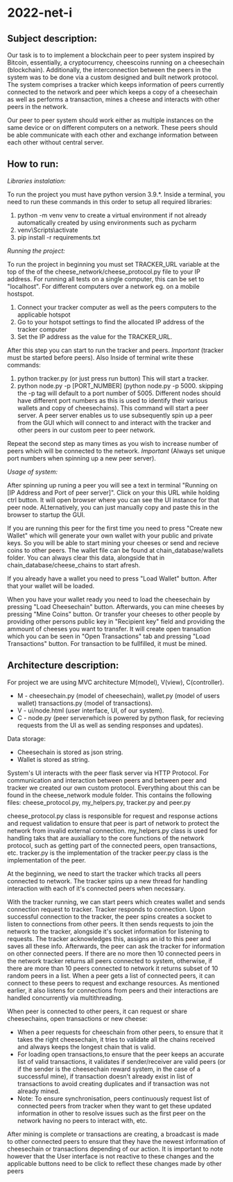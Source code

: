 # 2022-net-i

## Subject description:

Our task is to to implement a blockchain peer to peer system inspired by Bitcoin, essentially, a cryptocurrency, cheescoins running on a cheesechain (blockchain). Additionally, the interconnection between the peers in the system was to be done via a custom designed and built network protocol. The system comprises a tracker which keeps information of peers currently connected to the network and peer which keeps a copy of a cheesechain as well as performs a transaction, mines a cheese and interacts with other peers in the network.

Our peer to peer system should work either as multiple instances on the same device or on different computers on a network. These peers should be able communicate with each other and exchange information between each other without central server.

## How to run:

*Libraries instalation:*

To run the project you must have python version 3.9.*. Inside a terminal, you need to run these commands in this order to setup all required libraries:

1. python -m venv venv to create a virtual environment if not already automatically created by using environments such as pycharm
2. venv\Scripts\activate
3. pip install -r requirements.txt

*Running the project:*

To run the project in beginning you must set TRACKER_URL variable at the top of the of the cheese_network/cheese_protocol.py file to your IP address. For running all tests on a single computer, this can be set to "localhost". For different computers over a network eg. on a mobile hostspot.

1. Connect your tracker computer as well as the peers computers to the applicable hotspot
2. Go to your hotspot settings to find the allocated IP address of the tracker computer
3. Set the IP address as the value for the TRACKER_URL.

After this step you can start to run the tracker and peers. *Important* (tracker must be started before peers). Also  Inside of terminal write these commands:

1. python tracker.py (or just press run button) This will start a tracker.
2. python node.py -p [PORT_NUMBER] (python node.py -p 5000. skipping the -p tag will default to a port number of 5005. Different nodes should have different port numbers as this is used to identify their various wallets and copy of cheesechains). This command will start a peer server. A peer server enables us to use subsequently spin up a peer from the GUI which will connect to and interact with the tracker and other peers in our custom peer to peer network.

Repeat the second step as many times as you wish to increase number of peers which will be connected to the network. *Important* (Always set unique port numbers when spinning up a new peer server).

*Usage of system:*

After spinning up runing a peer you will see a text in terminal "Running on [IP Address and Port of peer server]". Click on your this URL  while holding ctrl button. It will open browser where you can see the UI instance for that peer node. ALternatively, you can just manually copy and paste this in the browser to startup the GUI.

If you are running this peer for the first time you need to press "Create new Wallet" which will generate your own wallet with your public and private keys. So you will be able to start mining your cheeses or send and recieve coins to other peers. The wallet file can be found at chain_database/wallets folder. You can always clear this data, alongside that in chain_database/cheese_chains to start afresh.

If you already have a wallet you need to press "Load Wallet" button. After that your wallet will be loaded.

When you have your wallet ready you need to load the cheesechain by pressing "Load Cheesechain" button. Afterwards, you can mine cheeses by pressing "Mine Coins" button. Or transfer your cheeses to other people by providing other persons public key in "Recipient key" field and providing the ammount of cheeses you want to transfer. It will create open transation which you can be seen in "Open Transactions" tab and pressing "Load Transactions" button. For transaction to be fullfilled, it must be mined.

## Architecture description:

For project we are using MVC architecture M(model), V(view), C(controller).

* M - cheesechain.py (model of cheesechain), wallet.py (model of users wallet) transactions.py (model of transactions).
* V - ui/node.html (user interface, UI, of our system).
* C - node.py (peer serverwhich is powered by python flask, for recieving requests from the UI as well as sending responses and updates).

Data storage:
* Cheesechain is stored as json string.
* Wallet is stored as string.

System's UI interacts with the peer flask server via HTTP Protocol.
For communication and interaction between peers and between peer and tracker we created our own custom protocol. Everything about this can be found in the cheese_network module folder. This contains the following files: cheese_protocol.py, my_helpers.py, tracker.py and peer.py

cheese_protocol.py class is responsible for request and response actions and request validation to ensure that peer is part of network to protect the network from invalid external connection.
my_helpers.py class is used for handling taks that are auxialliary to the core functions of the network protocol, such as getting part of the connected peers, open transactions, etc.
tracker.py is the implementation of the tracker
peer.py class is the implementation of the peer.

At the beginning, we need to start the tracker which tracks all peers connected to network. The tracker spins up a new thread for handling interaction with each of it's connected peers when necessary.

With the tracker running, we can start peers which creates wallet and sends connection request to tracker. Tracker responds to connection. Upon successful connection to the tracker, the peer spins creates a socket to listen to connections from other peers. It then sends requests to join the network to the tracker, alongside it's socket information for listening to requests. The tracker acknowledges this, assigns an id to this peer and saves all these info. Afterwards, the peer can ask the tracker for information on other connected peers. If there are no more then 10 connected peers in the network tracker returns all peers connected to system, otherwise, if there are more than 10 peers connected to network it returns subset of 10 random peers in a list. When a peer gets a list of connected peers, it can connect to these peers to request and exchange resources. As mentioned earlier, it also listens for connections from peers and their interactions are handled concurrently via multithreading.

When peer is connected to other peers, it can request or share cheesechains, open transactions or new cheese:

* When a peer requests for cheeschain from other peers, to ensure that it takes the right cheesechain, it tries to validate all the chains received and always keeps the longest chain that is valid.
* For loading open transactions,to ensure that the peer keeps an accurate list of valid transactions, it validates if sender/receiver are valid peers (or if the sender is the cheesechain reward system, in the case of a successful mine), if transaction doesn't already exist in list of transactions to avoid creating duplicates and if transaction was not already mined.
* Note: To ensure synchronisation, peers continuously request list of connected peers from tracker when they want to get these updated information in other to resolve issues such as the first peer on the network having no peers to interact with, etc.

After mining is complete or transactions are creating, a broadcast is made to other connected peers to ensure that they have the newest information of cheesechain or transactions depending of our action. It is important to note however that the User interface is not reactive to these changes and the applicable buttons need to be click to reflect these changes made by other peers